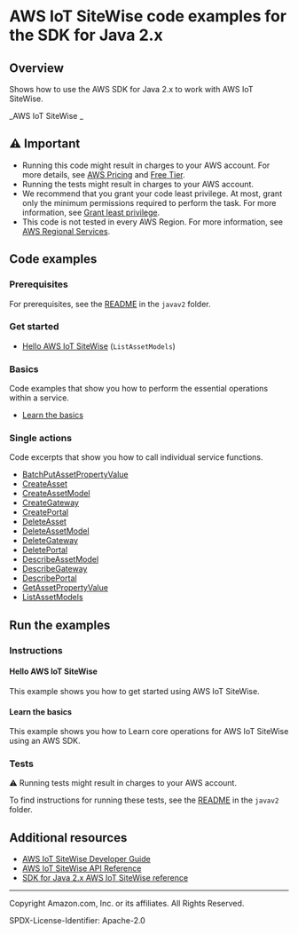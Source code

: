 # AWS IoT SiteWise code examples for the SDK for Java 2.x

## Overview

Shows how to use the AWS SDK for Java 2.x to work with AWS IoT SiteWise.

<!--custom.overview.start-->
<!--custom.overview.end-->

_AWS IoT SiteWise _

## ⚠ Important

* Running this code might result in charges to your AWS account. For more details, see [AWS Pricing](https://aws.amazon.com/pricing/) and [Free Tier](https://aws.amazon.com/free/).
* Running the tests might result in charges to your AWS account.
* We recommend that you grant your code least privilege. At most, grant only the minimum permissions required to perform the task. For more information, see [Grant least privilege](https://docs.aws.amazon.com/IAM/latest/UserGuide/best-practices.html#grant-least-privilege).
* This code is not tested in every AWS Region. For more information, see [AWS Regional Services](https://aws.amazon.com/about-aws/global-infrastructure/regional-product-services).

<!--custom.important.start-->
<!--custom.important.end-->

## Code examples

### Prerequisites

For prerequisites, see the [README](../../README.md#Prerequisites) in the `javav2` folder.


<!--custom.prerequisites.start-->
<!--custom.prerequisites.end-->

### Get started

- [Hello AWS IoT SiteWise](src/main/java/com/example/iotsitewise/HelloSitewise.java#L14) (`ListAssetModels`)


### Basics

Code examples that show you how to perform the essential operations within a service.

- [Learn the basics](src/main/java/com/example/iotsitewise/scenario/SitewiseScenario.java)


### Single actions

Code excerpts that show you how to call individual service functions.

- [BatchPutAssetPropertyValue](src/main/java/com/example/iotsitewise/scenario/SitewiseActions.java#L169)
- [CreateAsset](src/main/java/com/example/iotsitewise/scenario/SitewiseActions.java#L138)
- [CreateAssetModel](src/main/java/com/example/iotsitewise/scenario/SitewiseActions.java#L88)
- [CreateGateway](src/main/java/com/example/iotsitewise/scenario/SitewiseActions.java#L468)
- [CreatePortal](src/main/java/com/example/iotsitewise/scenario/SitewiseActions.java#L347)
- [DeleteAsset](src/main/java/com/example/iotsitewise/scenario/SitewiseActions.java#L293)
- [DeleteAssetModel](src/main/java/com/example/iotsitewise/scenario/SitewiseActions.java#L320)
- [DeleteGateway](src/main/java/com/example/iotsitewise/scenario/SitewiseActions.java#L513)
- [DeletePortal](src/main/java/com/example/iotsitewise/scenario/SitewiseActions.java#L381)
- [DescribeAssetModel](src/main/java/com/example/iotsitewise/scenario/SitewiseActions.java#L264)
- [DescribeGateway](src/main/java/com/example/iotsitewise/scenario/SitewiseActions.java#L540)
- [DescribePortal](src/main/java/com/example/iotsitewise/scenario/SitewiseActions.java#L439)
- [GetAssetPropertyValue](src/main/java/com/example/iotsitewise/scenario/SitewiseActions.java#L233)
- [ListAssetModels](src/main/java/com/example/iotsitewise/scenario/SitewiseActions.java#L408)


<!--custom.examples.start-->
<!--custom.examples.end-->

## Run the examples

### Instructions


<!--custom.instructions.start-->
<!--custom.instructions.end-->

#### Hello AWS IoT SiteWise

This example shows you how to get started using AWS IoT SiteWise.


#### Learn the basics

This example shows you how to Learn core operations for AWS IoT SiteWise using an AWS SDK.


<!--custom.basic_prereqs.iotsitewise_Scenario.start-->
<!--custom.basic_prereqs.iotsitewise_Scenario.end-->


<!--custom.basics.iotsitewise_Scenario.start-->
<!--custom.basics.iotsitewise_Scenario.end-->


### Tests

⚠ Running tests might result in charges to your AWS account.


To find instructions for running these tests, see the [README](../../README.md#Tests)
in the `javav2` folder.



<!--custom.tests.start-->
<!--custom.tests.end-->

## Additional resources

- [AWS IoT SiteWise Developer Guide](https://docs.aws.amazon.com/iot-sitewise/latest/userguide/what-is-sitewise.html)
- [AWS IoT SiteWise API Reference](https://docs.aws.amazon.com/iot-sitewise/latest/APIReference/Welcome.html)
- [SDK for Java 2.x AWS IoT SiteWise reference](https://sdk.amazonaws.com/java/api/latest/software/amazon/awssdk/services/iotsitewise/package-summary.html)

<!--custom.resources.start-->
<!--custom.resources.end-->

---

Copyright Amazon.com, Inc. or its affiliates. All Rights Reserved.

SPDX-License-Identifier: Apache-2.0